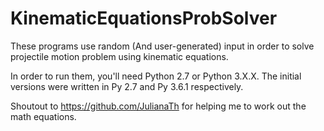 # KinematicEquationsProbSolver

These programs use random (And user-generated) input in order to solve projectile motion problem using kinematic equations.

In order to run them, you'll need Python 2.7 or Python 3.X.X. The initial versions were written in Py 2.7 and Py 3.6.1 respectively.

Shoutout to https://github.com/JulianaTh for helping me to work out the math equations.
